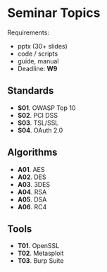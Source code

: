 
# Seminar Topics

Requirements:  
- pptx (30+ slides)
- code / scripts
- guide, manual
- Deadline: **W9** 

## Standards
- **S01**. OWASP Top 10
- **S02**. PCI DSS
- **S03**. TSL/SSL
- **S04**. OAuth 2.0

## Algorithms
- **A01**. AES
- **A02**. DES
- **A03**. 3DES
- **A04**. RSA
- **A05**. DSA
- **A06**. RC4

## Tools
- **T01**. OpenSSL
- **T02**. Metasploit
- **T03**. Burp Suite

